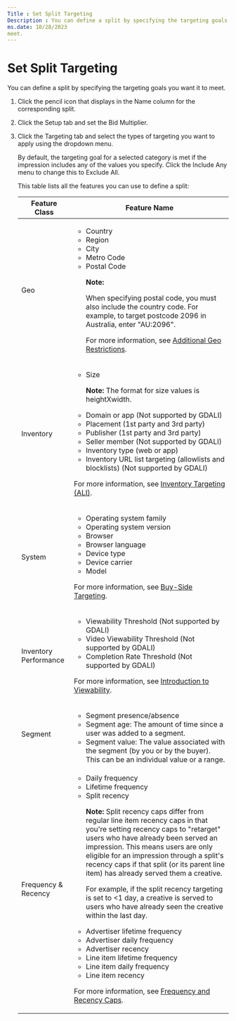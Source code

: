 ```yaml
---
Title : Set Split Targeting
Description : You can define a split by specifying the targeting goals you want it to
ms.date: 10/28/2023
meet.
---
```



# Set Split Targeting



You can define a split by specifying the targeting goals you want it to
meet.



1.  Click the pencil icon that displays in the
    Name column for the corresponding
    split. 
2.  Click the
    Setup tab and set the
    Bid Multiplier.
3.  Click the
    Targeting tab and select the types
    of targeting you want to apply using the dropdown menu.
    

    By default, the targeting goal for a selected category is met if the
    impression includes any of the values you specify. Click the
    Include Any menu to change this to
    Exclude All.

    >

    This table lists all the features you can use to define a split:
    <table
    id="set-split-targeting__table_d758f483-ab75-4716-9ed0-2bbd4288dc27"
    class="table">
    <thead class="thead">
    <tr class="header row">
    <th
    id="set-split-targeting__table_d758f483-ab75-4716-9ed0-2bbd4288dc27__entry__1"
    class="entry">Feature Class</th>
    <th
    id="set-split-targeting__table_d758f483-ab75-4716-9ed0-2bbd4288dc27__entry__2"
    class="entry">Feature Name</th>
    </tr>
    </thead>
    <tbody class="tbody">
    <tr class="odd row">
    <td class="entry"
    headers="set-split-targeting__table_d758f483-ab75-4716-9ed0-2bbd4288dc27__entry__1">Geo</td>
    <td class="entry"
    headers="set-split-targeting__table_d758f483-ab75-4716-9ed0-2bbd4288dc27__entry__2"><ul>
    <li>Country</li>
    <li>Region</li>
    <li>City</li>
    <li>Metro Code</li>
    <li>Postal Code
    
    <b>Note:</b>
    <p>When specifying postal code, you must also include the country code.
    For example, to target postcode 2096 in Australia, enter "AU:2096".</p>
    <p>For more information, see <a
    href="additional-geo-restrictions-ali.md" class="xref"
    title="In addition to country, you can also restrict the impressions you target based on other geographic details of the users viewing them.">Additional
    Geo Restrictions</a>.</p>
    </li>
    </ul></td>
    </tr>
    <tr class="even row">
    <td class="entry"
    headers="set-split-targeting__table_d758f483-ab75-4716-9ed0-2bbd4288dc27__entry__1">Inventory</td>
    <td class="entry"
    headers="set-split-targeting__table_d758f483-ab75-4716-9ed0-2bbd4288dc27__entry__2"><ul>
    <li>Size
    
    <b>Note:</b> The format for size values is
    heightXwidth.
    </li>
    <li>Domain or app (Not supported by GDALI)</li>
    <li>Placement (1st party and 3rd party)</li>
    <li>Publisher (1st party and 3rd party)</li>
    <li>Seller member (Not supported by GDALI)</li>
    <li>Inventory type (web or app)</li>
    <li>Inventory URL list targeting (allowlists and blocklists) <span
    class="ph">(Not supported by GDALI)</li>
    </ul>
    <p>For more information, see <a href="inventory-targeting-ali.md"
    class="xref">Inventory Targeting (ALI)</a>.</p></td>
    </tr>
    <tr class="odd row">
    <td class="entry"
    headers="set-split-targeting__table_d758f483-ab75-4716-9ed0-2bbd4288dc27__entry__1">System</td>
    <td class="entry"
    headers="set-split-targeting__table_d758f483-ab75-4716-9ed0-2bbd4288dc27__entry__2"><ul>
    <li>Operating system family</li>
    <li>Operating system version</li>
    <li>Browser</li>
    <li>Browser language</li>
    <li>Device type</li>
    <li>Device carrier</li>
    <li>Model</li>
    </ul>
    <p>For more information, see <a href="buy-side-targeting.md"
    class="xref">Buy-Side Targeting</a>.</p></td>
    </tr>
    <tr class="even row">
    <td class="entry"
    headers="set-split-targeting__table_d758f483-ab75-4716-9ed0-2bbd4288dc27__entry__1">Inventory
    Performance</td>
    <td class="entry"
    headers="set-split-targeting__table_d758f483-ab75-4716-9ed0-2bbd4288dc27__entry__2"><ul>
    <li>Viewability Threshold (Not supported by
    GDALI)</li>
    <li>Video Viewability Threshold (Not supported by
    GDALI)</li>
    <li>Completion Rate Threshold (Not supported by
    GDALI)</li>
    </ul>
    <p>For more information, see <a href="introduction-to-viewability.md"
    class="xref">Introduction to Viewability</a>.</p></td>
    </tr>
    <tr class="odd row">
    <td class="entry"
    headers="set-split-targeting__table_d758f483-ab75-4716-9ed0-2bbd4288dc27__entry__1">Segment</td>
    <td class="entry"
    headers="set-split-targeting__table_d758f483-ab75-4716-9ed0-2bbd4288dc27__entry__2"><ul>
    <li>Segment presence/absence</li>
    <li>Segment age: The amount of time since a user was added to a
    segment.</li>
    <li>Segment value: The value associated with the segment (by you or by
    the buyer). This can be an individual value or a range.</li>
    </ul></td>
    </tr>
    <tr class="even row">
    <td class="entry"
    headers="set-split-targeting__table_d758f483-ab75-4716-9ed0-2bbd4288dc27__entry__1">Frequency
    &amp; Recency</td>
    <td class="entry"
    headers="set-split-targeting__table_d758f483-ab75-4716-9ed0-2bbd4288dc27__entry__2"><ul>
    <li>Daily frequency</li>
    <li>Lifetime frequency</li>
    <li>Split recency
    
    <b>Note:</b> Split recency caps differ from
    regular line item recency caps in that you're setting recency caps to
    "retarget" users who have already been served an impression. This means
    users are only eligible for an impression through a split's recency caps
    if that split (or its parent line item) has already served them a
    creative.
    <p>For example, if the split recency targeting is set to <span
    class="ph uicontrol">&lt;1 day, a creative is served to users who
    have already seen the creative within the last day.</p>
    </li>
    <li>Advertiser lifetime frequency</li>
    <li>Advertiser daily frequency</li>
    <li>Advertiser recency</li>
    <li>Line item lifetime frequency</li>
    <li>Line item daily frequency</li>
    <li>Line item recency</li>
    </ul>
    <p>For more information, see <a href="frequency-and-recency-caps.md"
    class="xref"
    title="From the Audience &amp; Location Targeting section, you can apply frequency and recency caps to your line item to prevent overexposure by limiting how many (frequency) and how often (recency) creatives are shown to a user. You can use the Creative Frequency and Recency Report to view how often and how frequently users are viewing a specific advertiser&#39;s creatives.">Frequency
    and Recency Caps</a>.</p></td>
    </tr>
    </tbody>
    </table>

    

    






